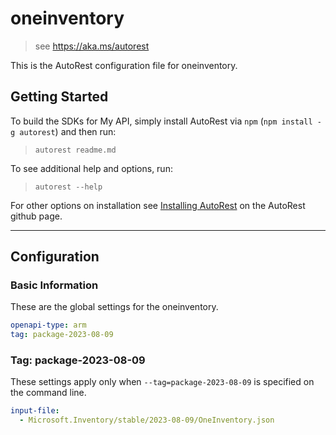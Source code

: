 # oneinventory

> see https://aka.ms/autorest

This is the AutoRest configuration file for oneinventory.

## Getting Started

To build the SDKs for My API, simply install AutoRest via `npm` (`npm install -g autorest`) and then run:

> `autorest readme.md`

To see additional help and options, run:

> `autorest --help`

For other options on installation see [Installing AutoRest](https://aka.ms/autorest/install) on the AutoRest github page.

---

## Configuration

### Basic Information

These are the global settings for the oneinventory.

```yaml
openapi-type: arm
tag: package-2023-08-09
```

### Tag: package-2023-08-09

These settings apply only when `--tag=package-2023-08-09` is specified on the command line.

```yaml $(tag) == 'package-2023-08-09'
input-file:
  - Microsoft.Inventory/stable/2023-08-09/OneInventory.json
```